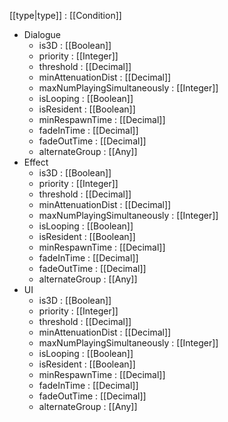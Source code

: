 [[type|type]] : [[Condition]]
   * Dialogue
     * is3D : [[Boolean]]
     * priority : [[Integer]]
     * threshold : [[Decimal]]
     * minAttenuationDist : [[Decimal]]
     * maxNumPlayingSimultaneously : [[Integer]]
     * isLooping : [[Boolean]]
     * isResident : [[Boolean]]
     * minRespawnTime : [[Decimal]]
     * fadeInTime : [[Decimal]]
     * fadeOutTime : [[Decimal]]
     * alternateGroup : [[Any]]
   * Effect
     * is3D : [[Boolean]]
     * priority : [[Integer]]
     * threshold : [[Decimal]]
     * minAttenuationDist : [[Decimal]]
     * maxNumPlayingSimultaneously : [[Integer]]
     * isLooping : [[Boolean]]
     * isResident : [[Boolean]]
     * minRespawnTime : [[Decimal]]
     * fadeInTime : [[Decimal]]
     * fadeOutTime : [[Decimal]]
     * alternateGroup : [[Any]]
   * UI
     * is3D : [[Boolean]]
     * priority : [[Integer]]
     * threshold : [[Decimal]]
     * minAttenuationDist : [[Decimal]]
     * maxNumPlayingSimultaneously : [[Integer]]
     * isLooping : [[Boolean]]
     * isResident : [[Boolean]]
     * minRespawnTime : [[Decimal]]
     * fadeInTime : [[Decimal]]
     * fadeOutTime : [[Decimal]]
     * alternateGroup : [[Any]]
